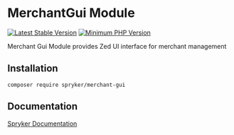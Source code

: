 # MerchantGui Module
[![Latest Stable Version](https://poser.pugx.org/spryker/merchant-gui/v/stable.svg)](https://packagist.org/packages/spryker/merchant-gui)
[![Minimum PHP Version](https://img.shields.io/badge/php-%3E%3D%208.1-8892BF.svg)](https://php.net/)

Merchant Gui Module provides Zed UI interface for merchant management
## Installation

```
composer require spryker/merchant-gui
```

## Documentation

[Spryker Documentation](https://docs.spryker.com)
